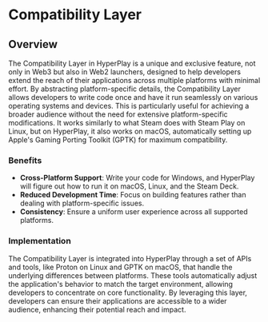 # Compatibility Layer

## Overview

The Compatibility Layer in HyperPlay is a unique and exclusive feature, not only in Web3 but also in Web2 launchers, designed to help developers extend the reach of their applications across multiple platforms with minimal effort. By abstracting platform-specific details, the Compatibility Layer allows developers to write code once and have it run seamlessly on various operating systems and devices. This is particularly useful for achieving a broader audience without the need for extensive platform-specific modifications. It works similarly to what Steam does with Steam Play on Linux, but on HyperPlay, it also works on macOS, automatically setting up Apple's Gaming Porting Toolkit (GPTK) for maximum compatibility.

### Benefits

- **Cross-Platform Support**: Write your code for Windows, and HyperPlay will figure out how to run it on macOS, Linux, and the Steam Deck.
- **Reduced Development Time**: Focus on building features rather than dealing with platform-specific issues.
- **Consistency**: Ensure a uniform user experience across all supported platforms.

### Implementation

The Compatibility Layer is integrated into HyperPlay through a set of APIs and tools, like Proton on Linux and GPTK on macOS, that handle the underlying differences between platforms. These tools automatically adjust the application's behavior to match the target environment, allowing developers to concentrate on core functionality. By leveraging this layer, developers can ensure their applications are accessible to a wider audience, enhancing their potential reach and impact.